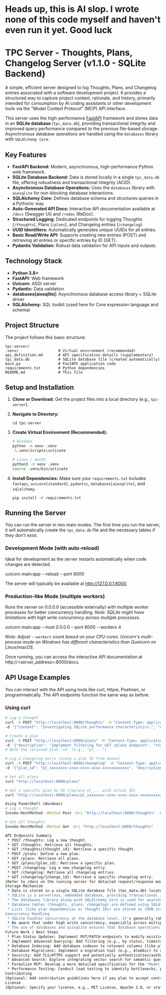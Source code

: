# Heads up, this is AI slop. I wrote none of this code myself and haven't even run it yet. Good luck

# TPC Server - Thoughts, Plans, Changelog Server (v1.1.0 - SQLite Backend)

A simple, efficient server designed to log Thoughts, Plans, and Changelog entries associated with a software development project. It provides a structured way to capture project context, rationale, and history, primarily intended for consumption by AI coding assistants or other development tools via the "Model Context Protocol" (MCP) API interface.

This server uses the high-performance [FastAPI](https://fastapi.tiangolo.com/) framework and stores data in an **SQLite database** (`tpc_data.db`), providing transactional integrity and improved query performance compared to the previous file-based storage. Asynchronous database operations are handled using the `databases` library with `SQLAlchemy Core`.

## Key Features

* **FastAPI Backend:** Modern, asynchronous, high-performance Python web framework.
* **SQLite Database Backend:** Data is stored locally in a single `tpc_data.db` file, offering robustness and transactional integrity (ACID).
* **Asynchronous Database Operations:** Uses the `databases` library with `aiosqlite` for non-blocking database interactions.
* **SQLAlchemy Core:** Defines database schema and structures queries in a Pythonic way.
* **Auto-Generated API Docs:** Interactive API documentation available at `/docs` (Swagger UI) and `/redoc` (ReDoc).
* **Structured Logging:** Dedicated endpoints for logging Thoughts (`/thoughts`), Plans (`/plans`), and Changelog entries (`/changelog`).
* **UUID Identifiers:** Automatically generates unique UUIDs for all entries.
* **Basic Read/Write API:** Supports creating new entries (POST) and retrieving all entries or specific entries by ID (GET).
* **Pydantic Validation:** Robust data validation for API inputs and outputs.

## Technology Stack

* **Python 3.8+**
* **FastAPI:** Web framework
* **Uvicorn:** ASGI server
* **Pydantic:** Data validation
* **databases[aiosqlite]:** Asynchronous database access library + SQLite driver
* **SQLAlchemy:** SQL toolkit (used here for Core expression language and schema)

## Project Structure

The project follows this basic structure:

```
tpc-server/
.venv/                  # Virtual environment (recommended)
api_definition.md       # API specification details (supplementary)
tpc_data.db             # SQLite database file (created automatically)
main.py                 # FastAPI application code
requirements.txt        # Python dependencies
README.md               # This file
```
## Setup and Installation

1.  **Clone or Download:**
    Get the project files into a local directory (e.g., `tpc-server`).

2.  **Navigate to Directory:**
    ```
    cd tpc-server
    ```

3.  **Create Virtual Environment (Recommended):**
    ```bash
    # Windows
    python -m venv .venv
    .\.venv\Scripts\activate

    # Linux / macOS
    python3 -m venv .venv
    source .venv/bin/activate
    ```

4.  **Install Dependencies:**
    Make sure your `requirements.txt` includes `fastapi`, `uvicorn[standard]`, `pydantic`, `databases[aiosqlite]`, and `sqlalchemy`.
    ```
    pip install -r requirements.txt
    ```

## Running the Server

You can run the server in two main modes. The first time you run the server, it will automatically create the `tpc_data.db` file and the necessary tables if they don't exist.

### Development Mode (with auto-reload)

Ideal for development as the server restarts automatically when code changes are detected.


uvicorn main:app --reload --port 8000

The server will typically be available at http://127.0.0.1:8000.

### Production-like Mode (multiple workers)

Runs the server on 0.0.0.0 (accessible externally) with multiple worker processes for better concurrency handling. *Note: SQLite might have limitations with high write concurrency across multiple processes.*


uvicorn main:app --host 0.0.0.0 --port 8000 --workers 4

*Note: Adjust `--workers` count based on your CPU cores. Uvicorn's multi-process mode on Windows has different characteristics than Gunicorn on Linux/macOS.*

Once running, you can access the interactive API documentation at http://<server_address>:8000/docs.

## API Usage Examples

You can interact with the API using tools like curl, httpie, Postman, or programmatically. The API endpoints function the same way as before.

### Using curl

```bash
# Log a thought
curl -X POST "http://localhost:8000/thoughts" -H "Content-Type: application/json" \
-d '{"content": "Investigating SQLite performance characteristics.", "uncertainty_flag": false}'

# Create a plan
curl -X POST "http://localhost:8000/plans" -H "Content-Type: application/json" \
-d '{"description": "Implement filtering for GET /plans endpoint", "status": "todo", "dependencies": []}'
# Note the returned plan 'id' (e.g., "pl_...")

# Log a changelog entry (using a plan ID from above)
curl -X POST "http://localhost:8000/changelog" -H "Content-Type: application/json" \
-d '{"plan_id": "pl_xxxxxxxx-xxxx-xxxx-xxxx-xxxxxxxxxxxx", "description": "Migrated backend storage to SQLite (v1.1.0).", "thought_ids": []}'

# Get all plans
curl "http://localhost:8000/plans"

# Get a specific plan by ID (replace pl_... with actual ID)
curl "http://localhost:8000/plans/pl_xxxxxxxx-xxxx-xxxx-xxxx-xxxxxxxxxxxx"

Using PowerShell (Windows)
# Log a thought
Invoke-RestMethod -Method Post -Uri "http://localhost:8000/thoughts" -ContentType "application/json" -Body '{"content": "PowerShell test with SQLite backend successful."}'

# Get all thoughts
Invoke-RestMethod -Method Get -Uri "http://localhost:8000/thoughts"

API Endpoints Summary
 * POST /thoughts: Log a new thought.
 * GET /thoughts: Retrieve all thoughts.
 * GET /thoughts/{thought_id}: Retrieve a specific thought.
 * POST /plans: Define a new plan.
 * GET /plans: Retrieve all plans.
 * GET /plans/{plan_id}: Retrieve a specific plan.
 * POST /changelog: Log a new changelog entry.
 * GET /changelog: Retrieve all changelog entries.
 * GET /changelog/{change_id}: Retrieve a specific changelog entry.
(Refer to /docs on the running server for detailed request/response models).
Storage Mechanism
 * Data is stored in a single SQLite database file (tpc_data.db) located in the project's root directory.
 * SQLite is a serverless, embedded database, providing transactional integrity (ACID compliance).
 * The databases library along with SQLAlchemy Core is used for asynchronous interaction with the database via the aiosqlite driver.
 * Database tables (thoughts, plans, changelog) are defined using SQLAlchemy Core.
 * Lists (like plan dependencies or thought IDs) are stored as JSON strings within the database tables and parsed back into Python lists upon retrieval.
Concurrency Handling
 * SQLite handles concurrency at the database level. It's generally robust for single-user applications, local development, and applications with moderate read loads.
 * Be aware that under high write concurrency, especially across multiple processes (using uvicorn --workers N), SQLite's file-level locking can become a bottleneck.
 * The use of databases and aiosqlite ensures that database operations are non-blocking from the perspective of the FastAPI application's event loop.
Future Work / Next Steps
 * Plan Status Updates: Implement PUT/PATCH endpoints to modify existing plan statuses (now easier with the database).
 * Implement Advanced Querying: Add filtering (e.g., by status, timestamp), pagination, and sorting capabilities to GET endpoints using SQL features.
 * Database Indexing: Add database indexes to relevant columns (like plan_id, timestamp) to improve query performance, especially as data grows.
 * Database Migrations: Implement a migration tool (e.g., Alembic) to manage changes to the database schema over time.
 * Security: Add TLS/HTTPS support and potentially authentication/authorization layers.
 * Advanced Search: Explore integrating vector search for semantic querying of thoughts and descriptions.
 * Formalize MCP: Develop a more detailed specification for the "Model Context Protocol".
 * Performance Testing: Conduct load testing to identify bottlenecks, particularly around database access under load.
Contributing
(Optional: Add contribution guidelines here if you plan to accept contributions).
License
(Optional: Specify your license, e.g., MIT License, Apache 2.0, or state if it's proprietary).


